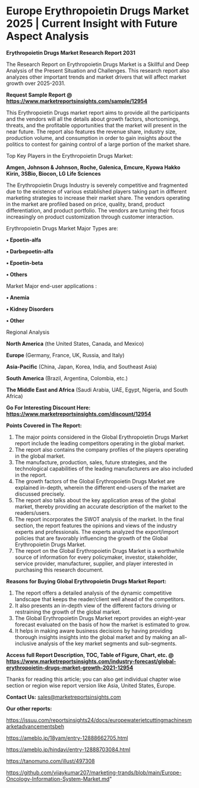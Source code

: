 # Europe Erythropoietin Drugs Market 2025 | Current Insight with Future Aspect Analysis

<strong>Erythropoietin Drugs Market Research Report 2031</strong>

The Research Report on Erythropoietin Drugs Market is a Skillful and Deep Analysis of the Present Situation and Challenges. This research report also analyzes other important trends and market drivers that will affect market growth over 2025-2031.

<strong>Request Sample Report @ <a href=https://www.marketreportsinsights.com/sample/12954>https://www.marketreportsinsights.com/sample/12954</a></strong>

This Erythropoietin Drugs market report aims to provide all the participants and the vendors will all the details about growth factors, shortcomings, threats, and the profitable opportunities that the market will present in the near future. The report also features the revenue share, industry size, production volume, and consumption in order to gain insights about the politics to contest for gaining control of a large portion of the market share.

Top Key Players in the Erythropoietin Drugs Market:

<strong>Amgen, Johnson & Johnson, Roche, Galenica, Emcure, Kyowa Hakko Kirin, 3SBio, Biocon, LG Life Sciences</strong>

The Erythropoietin Drugs Industry is severely competitive and fragmented due to the existence of various established players taking part in different marketing strategies to increase their market share. The vendors operating in the market are profiled based on price, quality, brand, product differentiation, and product portfolio. The vendors are turning their focus increasingly on product customization through customer interaction.

Erythropoietin Drugs Market Major Types are:

<strong>• Epoetin-alfa

• Darbepoetin-alfa

• Epoetin-beta

• Others</strong>

Market Major end-user applications :

<strong>• Anemia

• Kidney Disorders

• Other</strong>

Regional Analysis

</u><strong><b>North America</b></strong> (the United States, Canada, and Mexico)

<strong><b>Europe </b></strong>(Germany, France, UK, Russia, and Italy)

<strong><b>Asia-Pacific</b></strong> (China, Japan, Korea, India, and Southeast Asia)

<strong><b>South America</b></strong> (Brazil, Argentina, Colombia, etc.)

<strong><b>The Middle East and Africa</b></strong> (Saudi Arabia, UAE, Egypt, Nigeria, and South Africa)

<strong>Go For Interesting Discount Here: <a href=https://www.marketreportsinsights.com/discount/12954>https://www.marketreportsinsights.com/discount/12954</a></strong>

<strong>Points Covered in The Report:</strong>
<ol>
  <li>The major points considered in the Global Erythropoietin Drugs Market report include the leading competitors operating in the global market.</li>
  <li>The report also contains the company profiles of the players operating in the global market.</li>
  <li>The manufacture, production, sales, future strategies, and the technological capabilities of the leading manufacturers are also included in the report.</li>
  <li>The growth factors of the Global Erythropoietin Drugs Market are explained in-depth, wherein the different end-users of the market are discussed precisely.</li>
  <li>The report also talks about the key application areas of the global market, thereby providing an accurate description of the market to the readers/users.</li>
  <li>The report incorporates the SWOT analysis of the market. In the final section, the report features the opinions and views of the industry experts and professionals. The experts analyzed the export/import policies that are favorably influencing the growth of the Global Erythropoietin Drugs Market.</li>
  <li>The report on the Global Erythropoietin Drugs Market is a worthwhile source of information for every policymaker, investor, stakeholder, service provider, manufacturer, supplier, and player interested in purchasing this research document.</li>
</ol>
<strong>Reasons for Buying Global Erythropoietin Drugs Market Report:</strong>

<ol>
  <li>The report offers a detailed analysis of the dynamic competitive landscape that keeps the reader/client well ahead of the competitors.</li>
  <li>It also presents an in-depth view of the different factors driving or restraining the growth of the global market.</li>
  <li>The Global Erythropoietin Drugs Market report provides an eight-year forecast evaluated on the basis of how the market is estimated to grow.</li>
  <li>It helps in making aware business decisions by having providing thorough insights insights into the global market and by making an all-inclusive analysis of the key market segments and sub-segments.</li>
</ol>
<strong>Access full Report Description, TOC, Table of Figure, Chart, etc. @ <a href=https://www.marketreportsinsights.com/industry-forecast/global-erythropoietin-drugs-market-growth-2021-12954>https://www.marketreportsinsights.com/industry-forecast/global-erythropoietin-drugs-market-growth-2021-12954</a></strong>


Thanks for reading this article; you can also get individual chapter wise section or region wise report version like Asia, United States, Europe.

<strong>Contact Us:</strong>
sales@marketreportsinsights.com

<strong>Our other reports:</strong>

<a href=https://issuu.com/reportsinsights24/docs/europewaterjetcuttingmachinesmarketadvancementsbeh>https://issuu.com/reportsinsights24/docs/europewaterjetcuttingmachinesmarketadvancementsbeh</a>

<a href=https://ameblo.jp/18yam/entry-12888662705.html>https://ameblo.jp/18yam/entry-12888662705.html</a>

<a href=https://ameblo.jp/hindavi/entry-12888703084.html>https://ameblo.jp/hindavi/entry-12888703084.html</a>

<a href=https://tanomuno.com/illust/497308>https://tanomuno.com/illust/497308</a>

<a href=https://github.com/vijaykumar207/marketing-trands/blob/main/Europe-Oncology-Information-System-Market.md>https://github.com/vijaykumar207/marketing-trands/blob/main/Europe-Oncology-Information-System-Market.md</a>"
